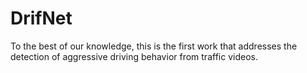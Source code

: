 # DrifNet
 To the best of our knowledge, this is the first work that addresses the detection of aggressive driving behavior from traffic videos.
